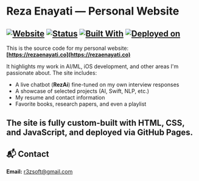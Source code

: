 # Reza Enayati — Personal Website

[![Website](https://img.shields.io/badge/live-site-0f172a?style=flat&logo=vercel&logoColor=white)](https://rezaenayati.co)
[![Status](https://img.shields.io/badge/status-active-brightgreen?style=flat)](#)
[![Built With](https://img.shields.io/badge/built%20with-HTML%20%7C%20CSS%20%7C%20JS-blue?style=flat)](#)
[![Deployed on](https://img.shields.io/badge/deployed-GitHub%20Pages-black?style=flat&logo=github)](#)
---

This is the source code for my personal website:  
 **[https://rezaenayati.co](https://rezaenayati.co)**

It highlights my work in AI/ML, iOS development, and other areas I'm passionate about. The site includes:

- A live chatbot (**RezAi**) fine-tuned on my own interview responses  
- A showcase of selected projects (AI, Swift, NLP, etc.)  
- My resume and contact information  
- Favorite books, research papers, and even a playlist

The site is fully custom-built with HTML, CSS, and JavaScript, and deployed via GitHub Pages.
--
## 📬 Contact

**Email:** r3zsoft@gmail.com
